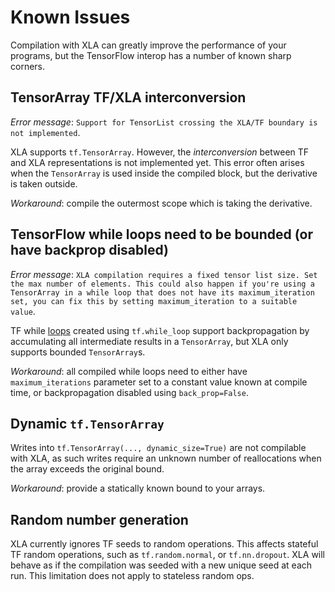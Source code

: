 # Known Issues

Compilation with XLA can greatly improve the performance of your programs, but
the TensorFlow interop has a number of known sharp corners.

## TensorArray TF/XLA interconversion

*Error message*:
`Support for TensorList crossing the XLA/TF boundary is not implemented`.

XLA supports `tf.TensorArray`. However, the _interconversion_ between TF and
XLA representations is not implemented yet.
This error often arises when the `TensorArray` is used inside the compiled
block, but the derivative is taken outside.

*Workaround*: compile the outermost scope which is taking the derivative.

## TensorFlow while loops need to be bounded (or have backprop disabled)

*Error message*: `XLA compilation requires a fixed tensor list size. Set the max
number of elements. This could also happen if you're using a TensorArray in a
while loop that does not have its maximum_iteration set, you can fix this by
setting maximum_iteration to a suitable value`.

TF while [loops](https://www.tensorflow.org/api_docs/python/tf/while_loop)
created using `tf.while_loop` support backpropagation by accumulating all
intermediate results in a `TensorArray`, but XLA only supports bounded
`TensorArray`s.

*Workaround*: all compiled while loops need to either have `maximum_iterations`
parameter set to a constant value known at compile time, or backpropagation
disabled using `back_prop=False`.

## Dynamic `tf.TensorArray`

Writes into `tf.TensorArray(..., dynamic_size=True)` are not compilable with
XLA, as such writes require an unknown number of reallocations when the array
exceeds the original bound.

*Workaround*: provide a statically known bound to your arrays.

## Random number generation

XLA currently ignores TF seeds to random operations. This affects stateful TF
random operations, such as `tf.random.normal`, or `tf.nn.dropout`.  XLA will
behave as if the compilation was seeded with a new unique seed at each run. This
limitation does not apply to stateless random ops.
